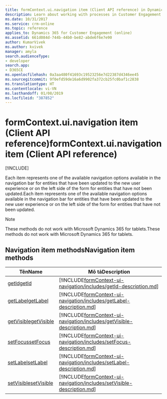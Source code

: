 ```yaml
---
title: formContext.ui.navigation item (Client API reference) in Dynamics 365 for Customer Engagement apps | MicrosoftDocs
description: Learn about working with processes in Customer Engagement using client API.
ms.date: 10/31/2017
ms.service: crm-online
ms.topic: reference
applies_to: Dynamics 365 for Customer Engagement (online)
ms.assetid: 661d084d-744b-44b0-be82-abde6f6e7e90
author: KumarVivek
ms.author: kvivek
manager: amyla
search.audienceType:
- developer
search.app:
- D365CE
ms.openlocfilehash: 0a3aa480f41693c19523256e7d22387d4346ee45
ms.sourcegitcommit: 9f0efd59de16a6d9902fa372cb25fc0baf1c2838
ms.translationtype: HT
ms.contentlocale: vi-VN
ms.lasthandoff: 01/08/2019
ms.locfileid: "387852"
---
```

# <a name="formcontextuinavigation-item-client-api-reference"></a><span data-ttu-id="e8ffa-103">formContext.ui.navigation item (Client API reference)</span><span class="sxs-lookup"><span data-stu-id="e8ffa-103">formContext.ui.navigation item (Client API reference)</span></span>

[!INCLUDE[](../../../includes/cc_applies_to_update_9_0_0.md)]

<span data-ttu-id="e8ffa-104">Each item represents one of the available navigation options available in the navigation bar for entities that have been updated to the new user experience or on the left side of the form for entities that have not been updated.</span><span class="sxs-lookup"><span data-stu-id="e8ffa-104">Each item represents one of the available navigation options available in the navigation bar for entities that have been updated to the new user experience or on the left side of the form for entities that have not been updated.</span></span>

> [!NOTE]
> <span data-ttu-id="e8ffa-105">These methods do not work with Microsoft Dynamics 365 for tablets.</span><span class="sxs-lookup"><span data-stu-id="e8ffa-105">These methods do not work with Microsoft Dynamics 365 for tablets.</span></span>

## <a name="navigation-item-methods"></a><span data-ttu-id="e8ffa-106">Navigation item methods</span><span class="sxs-lookup"><span data-stu-id="e8ffa-106">Navigation item methods</span></span>

|                         <span data-ttu-id="e8ffa-107">Tên</span><span class="sxs-lookup"><span data-stu-id="e8ffa-107">Name</span></span>                          |                                                              <span data-ttu-id="e8ffa-108">Mô tả</span><span class="sxs-lookup"><span data-stu-id="e8ffa-108">Description</span></span>                                                               |
|-------------------------------------------------------|----------------------------------------------------------------------------------------------------------------------------------------|
|      [<span data-ttu-id="e8ffa-109">getId</span><span class="sxs-lookup"><span data-stu-id="e8ffa-109">getId</span></span>](formContext-ui-navigation/getId.md)      |      [!INCLUDE[formContext-ui-navigation/includes/getId-description.md](formContext-ui-navigation/includes/getId-description.md)]      |
|   [<span data-ttu-id="e8ffa-110">getLabel</span><span class="sxs-lookup"><span data-stu-id="e8ffa-110">getLabel</span></span>](formContext-ui-navigation/getLabel.md)   |   [!INCLUDE[formContext-ui-navigation/includes/getLabel-description.md](formContext-ui-navigation/includes/getLabel-description.md)]   |
| [<span data-ttu-id="e8ffa-111">getVisible</span><span class="sxs-lookup"><span data-stu-id="e8ffa-111">getVisible</span></span>](formContext-ui-navigation/getVisible.md) | [!INCLUDE[formContext-ui-navigation/includes/getVisible-description.md](formContext-ui-navigation/includes/getVisible-description.md)] |
|   [<span data-ttu-id="e8ffa-112">setFocus</span><span class="sxs-lookup"><span data-stu-id="e8ffa-112">setFocus</span></span>](formContext-ui-navigation/setFocus.md)   |   [!INCLUDE[formContext-ui-navigation/includes/setFocus-description.md](formContext-ui-navigation/includes/setFocus-description.md)]   |
|   [<span data-ttu-id="e8ffa-113">setLabel</span><span class="sxs-lookup"><span data-stu-id="e8ffa-113">setLabel</span></span>](formContext-ui-navigation/setLabel.md)   |   [!INCLUDE[formContext-ui-navigation/includes/setLabel-description.md](formContext-ui-navigation/includes/setLabel-description.md)]   |
| [<span data-ttu-id="e8ffa-114">setVisible</span><span class="sxs-lookup"><span data-stu-id="e8ffa-114">setVisible</span></span>](formContext-ui-navigation/setVisible.md) | [!INCLUDE[formContext-ui-navigation/includes/setVisible-description.md](formContext-ui-navigation/includes/setVisible-description.md)] |

